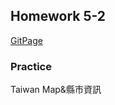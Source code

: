 ## Homework 5-2
[GitPage](https://pei-syuan-li.github.io/D3-HW/HW5-2/) 
### Practice
Taiwan Map&縣市資訊